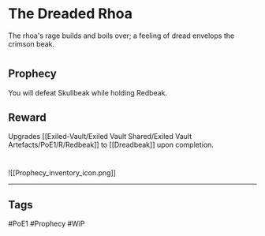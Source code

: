 # The Dreaded Rhoa
The rhoa's rage builds and boils over; a feeling of dread envelops the crimson beak.
#
## Prophecy
You will defeat Skullbeak while holding Redbeak.
## Reward
Upgrades [[Exiled-Vault/Exiled Vault Shared/Exiled Vault Artefacts/PoE1/R/Redbeak]] to [[Dreadbeak]] upon completion. 

#
![[Prophecy_inventory_icon.png]]

---
## Tags
#PoE1 
#Prophecy
#WiP 